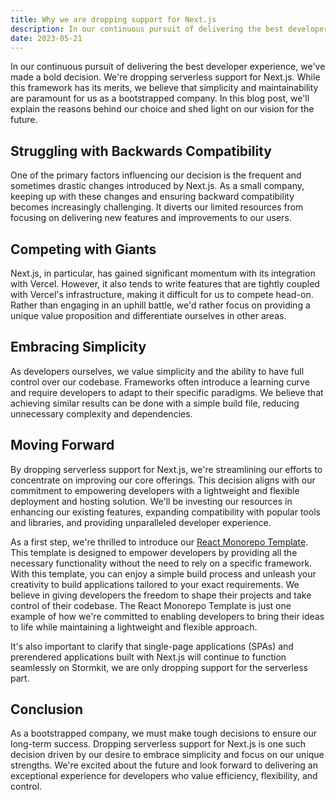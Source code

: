 ```yaml
---
title: Why we are dropping support for Next.js
description: In our continuous pursuit of delivering the best developer experience, we've made a bold decision. We're dropping serverless support for Next.js.
date: 2023-05-21
---
```


In our continuous pursuit of delivering the best developer experience, we've made a bold decision. We're dropping serverless support for Next.js. While this framework has its merits, we believe that simplicity and maintainability are paramount for us as a bootstrapped company. In this blog post, we'll explain the reasons behind our choice and shed light on our vision for the future.

## Struggling with Backwards Compatibility

One of the primary factors influencing our decision is the frequent and sometimes drastic changes introduced by Next.js. As a small company, keeping up with these changes and ensuring backward compatibility becomes increasingly challenging. It diverts our limited resources from focusing on delivering new features and improvements to our users.

## Competing with Giants

Next.js, in particular, has gained significant momentum with its integration with Vercel. However, it also tends to write features that are tightly coupled with Vercel's infrastructure, making it difficult for us to compete head-on. Rather than engaging in an uphill battle, we'd rather focus on providing a unique value proposition and differentiate ourselves in other areas.

## Embracing Simplicity

As developers ourselves, we value simplicity and the ability to have full control over our codebase. Frameworks often introduce a learning curve and require developers to adapt to their specific paradigms. We believe that achieving similar results can be done with a simple build file, reducing unnecessary complexity and dependencies.

## Moving Forward

By dropping serverless support for Next.js, we're streamlining our efforts to concentrate on improving our core offerings. This decision aligns with our commitment to empowering developers with a lightweight and flexible deployment and hosting solution. We'll be investing our resources in enhancing our existing features, expanding compatibility with popular tools and libraries, and providing unparalleled developer experience.

As a first step, we're thrilled to introduce our [React Monorepo Template](https://github.com/stormkit-io/monorepo-template-react). This template is designed to empower developers by providing all the necessary functionality without the need to rely on a specific framework. With this template, you can enjoy a simple build process and unleash your creativity to build applications tailored to your exact requirements. We believe in giving developers the freedom to shape their projects and take control of their codebase. The React Monorepo Template is just one example of how we're committed to enabling developers to bring their ideas to life while maintaining a lightweight and flexible approach.

It's also important to clarify that single-page applications (SPAs) and prerendered applications built with Next.js will continue to function seamlessly on Stormkit, we are only dropping support for the serverless part. 

## Conclusion

As a bootstrapped company, we must make tough decisions to ensure our long-term success. Dropping serverless support for Next.js is one such decision driven by our desire to embrace simplicity and focus on our unique strengths. We're excited about the future and look forward to delivering an exceptional experience for developers who value efficiency, flexibility, and control.